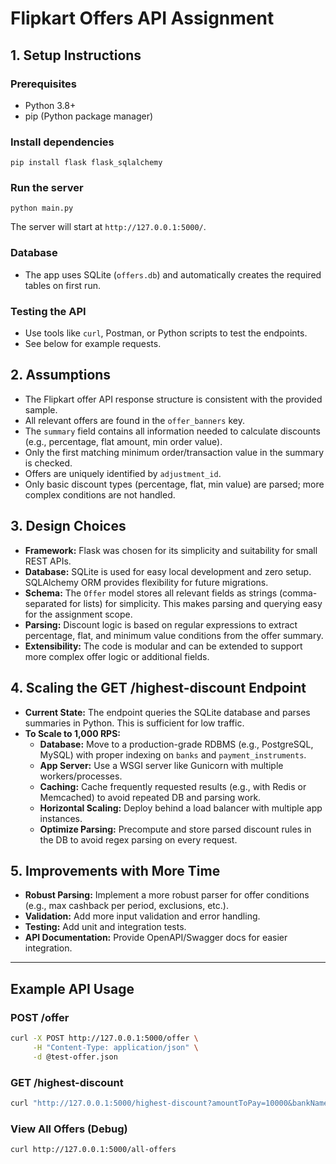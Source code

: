 # Flipkart Offers API Assignment

## 1. Setup Instructions

### Prerequisites
- Python 3.8+
- pip (Python package manager)

### Install dependencies
```
pip install flask flask_sqlalchemy
```

### Run the server
```
python main.py
```

The server will start at `http://127.0.0.1:5000/`.

### Database
- The app uses SQLite (`offers.db`) and automatically creates the required tables on first run.

### Testing the API
- Use tools like `curl`, Postman, or Python scripts to test the endpoints.
- See below for example requests.

## 2. Assumptions
- The Flipkart offer API response structure is consistent with the provided sample.
- All relevant offers are found in the `offer_banners` key.
- The `summary` field contains all information needed to calculate discounts (e.g., percentage, flat amount, min order value).
- Only the first matching minimum order/transaction value in the summary is checked.
- Offers are uniquely identified by `adjustment_id`.
- Only basic discount types (percentage, flat, min value) are parsed; more complex conditions are not handled.

## 3. Design Choices
- **Framework:** Flask was chosen for its simplicity and suitability for small REST APIs.
- **Database:** SQLite is used for easy local development and zero setup. SQLAlchemy ORM provides flexibility for future migrations.
- **Schema:** The `Offer` model stores all relevant fields as strings (comma-separated for lists) for simplicity. This makes parsing and querying easy for the assignment scope.
- **Parsing:** Discount logic is based on regular expressions to extract percentage, flat, and minimum value conditions from the offer summary.
- **Extensibility:** The code is modular and can be extended to support more complex offer logic or additional fields.

## 4. Scaling the GET /highest-discount Endpoint
- **Current State:** The endpoint queries the SQLite database and parses summaries in Python. This is sufficient for low traffic.
- **To Scale to 1,000 RPS:**
  - **Database:** Move to a production-grade RDBMS (e.g., PostgreSQL, MySQL) with proper indexing on `banks` and `payment_instruments`.
  - **App Server:** Use a WSGI server like Gunicorn with multiple workers/processes.
  - **Caching:** Cache frequently requested results (e.g., with Redis or Memcached) to avoid repeated DB and parsing work.
  - **Horizontal Scaling:** Deploy behind a load balancer with multiple app instances.
  - **Optimize Parsing:** Precompute and store parsed discount rules in the DB to avoid regex parsing on every request.

## 5. Improvements with More Time
- **Robust Parsing:** Implement a more robust parser for offer conditions (e.g., max cashback per period, exclusions, etc.).
- **Validation:** Add more input validation and error handling.
- **Testing:** Add unit and integration tests.
- **API Documentation:** Provide OpenAPI/Swagger docs for easier integration.


---

## Example API Usage

### POST /offer
```sh
curl -X POST http://127.0.0.1:5000/offer \
     -H "Content-Type: application/json" \
     -d @test-offer.json
```

### GET /highest-discount
```sh
curl "http://127.0.0.1:5000/highest-discount?amountToPay=10000&bankName=IDFC&paymentInstrument=CREDIT"
```

### View All Offers (Debug)
```sh
curl http://127.0.0.1:5000/all-offers
```